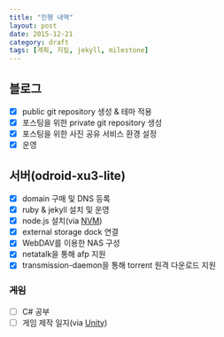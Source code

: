 ```yaml
---
title: "진행 내역"
layout: post
date: 2015-12-21
category: draft
tags: [계획, 지킬, jekyll, milestone]
---
```


## 블로그

* [x] public git repository 생성 & 테마 적용
* [x] 포스팅을 위한 private git repository 생성
* [x] 포스팅을 위한 사진 공유 서비스 환경 설정
* [x] 운영

## 서버(odroid-xu3-lite)

* [x] domain 구매 및 DNS 등록
* [x] ruby & jekyll 설치 및 운영
* [x] node.js 설치(via [NVM](https://github.com/creationix/nvm/))
* [x] external storage dock 연결
* [x] WebDAV를 이용한 NAS 구성
* [x] netatalk을 통해 afp 지원
* [x] transmission-daemon을 통해 torrent 원격 다운로드 지원

### ~~게임~~

* [ ] C# 공부
* [ ] 게임 제작 일지(via [Unity](https://unity3d.com/))

